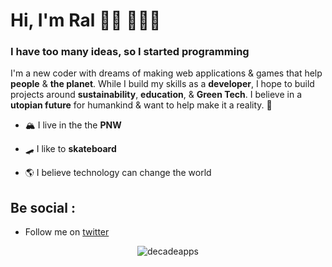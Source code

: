 <h1 align="left">Hi, I'm Ral 👋🏾 👨🏾‍💻</h2>
<h3 align="left">I have too many ideas, so I started programming</h3>

I'm a new coder with dreams of making web applications & games that help **people** & **the planet**. While I build my skills as a **developer**, I hope to build projects around **sustainability**, **education**, & **Green Tech**. I believe in a **utopian future** for humankind & want to help make it a reality. 🚀

- 🏔 I live in the the **PNW**

- 🛹 I like to **skateboard**

- 🌎 I believe technology can change the world

## Be social :
- Follow me on <a href="https://twitter.com/decadeapps/">twitter</a>



<p align="center"> <img src="https://komarev.com/ghpvc/?username=decadeapps" alt="decadeapps" /> </p>


